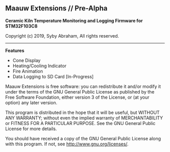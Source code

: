 **Maauw Extensions // Pre-Alpha**
-----------------
**Ceramic Kiln Temperature Monitoring and Logging Firmware for STM32F103C8**


Copyright (c) 2019, Syby Abraham, All rights reserved.


----------


**Features**

 - Cone Display
 - Heating/Cooling Indicator
 - Fire Animation
 - Data Logging to SD Card [In-Progress]


Maauw Extensions is free software: you can redistribute it and/or modify
it under the terms of the GNU General Public License as published by
the Free Software Foundation, either version 3 of the License, or
(at your option) any later version.

This program is distributed in the hope that it will be useful,
but WITHOUT ANY WARRANTY; without even the implied warranty of
MERCHANTABILITY or FITNESS FOR A PARTICULAR PURPOSE.  See the
GNU General Public License for more details.

You should have received a copy of the GNU General Public License
along with this program.  If not, see <http://www.gnu.org/licenses/>.
